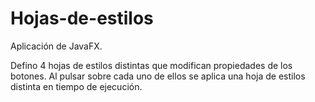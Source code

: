 # Hojas-de-estilos
Aplicación de JavaFX.

Defino 4 hojas de estilos distintas que modifican propiedades de los botones.
Al pulsar sobre cada uno de ellos se aplica una hoja de estilos distinta en tiempo de ejecución.

